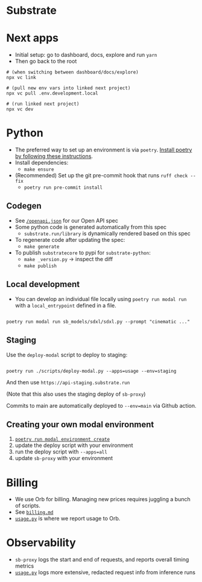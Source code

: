 # Substrate

# Next apps

- Initial setup: go to dashboard, docs, explore and run `yarn`
- Then go back to the root

```
# (when switching between dashboard/docs/explore)
npx vc link

# (pull new env vars into linked next project)
npx vc pull .env.development.local

# (run linked next project)
npx vc dev
```

# Python

- The preferred way to set up an environment is via `poetry`. [Install poetry by following these instructions](https://python-poetry.org/docs/).
- Install dependencies:
  - `make ensure`
- (Recommended) Set up the git pre-commit hook that runs `ruff check --fix`
  - `poetry run pre-commit install`

## Codegen

- See [`/openapi.json`](/site/public/openapi.json) for our Open API spec
- Some python code is generated automatically from this spec
  - `substrate.run/library` is dynamically rendered based on this spec
- To regenerate code after updating the spec:
  - `make generate`
- To publish `substratecore` to pypi for `substrate-python`:
  - `make _version.py` -> inspect the diff
  - `make publish`

## Local development

- You can develop an individual file locally using `poetry run modal run` with a `local_entrypoint` defined in a file.

```

poetry run modal run sb_models/sdxl/sdxl.py --prompt "cinematic ..."

```

## Staging

Use the `deploy-modal` script to deploy to staging:

```

poetry run ./scripts/deploy-modal.py --apps=usage --env=staging

```

And then use `https://api-staging.substrate.run`

(Note that this also uses the staging deploy of `sb-proxy`)

Commits to main are automatically deployed to `--env=main` via Github action.

## Creating your own modal environment

1. [`poetry run modal environment create`](https://modal.com/docs/guide/environments#environments-beta)
2. update the deploy script with your environment
3. run the deploy script with `--apps=all`
4. update `sb-proxy` with your environment

# Billing

- We use Orb for billing. Managing new prices requires juggling a bunch of scripts.
- See [`billing.md`](/internal-docs/billing.md)
- [`usage.py`](/sb_models/usage.py) is where we report usage to Orb.

# Observability

- `sb-proxy` logs the start and end of requests, and reports overall timing metrics
- [`usage.py`](/sb_models/usage.py) logs more extensive, redacted request info from inference runs

```

```
